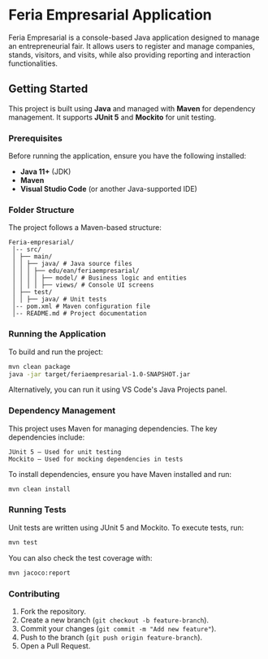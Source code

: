 # Feria Empresarial Application

Feria Empresarial is a console-based Java application designed to manage an entrepreneurial fair. It allows users to register and manage companies, stands, visitors, and visits, while also providing reporting and interaction functionalities.

## Getting Started

This project is built using **Java** and managed with **Maven** for dependency management. It supports **JUnit 5** and **Mockito** for unit testing.

### Prerequisites

Before running the application, ensure you have the following installed:

- **Java 11+** (JDK)
- **Maven**
- **Visual Studio Code** (or another Java-supported IDE)

### Folder Structure

The project follows a Maven-based structure:

```
Feria-empresarial/
 │-- src/
 │ ├── main/
 │ │ ├── java/ # Java source files
 │ │ │ ├── edu/ean/feriaempresarial/
 │ │ │ │ ├── model/ # Business logic and entities
 │ │ │ │ ├── views/ # Console UI screens
 │ ├── test/
 │ │ ├── java/ # Unit tests
 │-- pom.xml # Maven configuration file
 │-- README.md # Project documentation
```

### Running the Application

To build and run the project:

```sh
mvn clean package
java -jar target/feriaempresarial-1.0-SNAPSHOT.jar
```

Alternatively, you can run it using VS Code's Java Projects panel.

### Dependency Management

This project uses Maven for managing dependencies. The key dependencies include:

    JUnit 5 – Used for unit testing
    Mockito – Used for mocking dependencies in tests

To install dependencies, ensure you have Maven installed and run:

```sh
mvn clean install
```

### Running Tests

Unit tests are written using JUnit 5 and Mockito. To execute tests, run:

```sh
mvn test
```

You can also check the test coverage with:
```sh
mvn jacoco:report
```

### Contributing

1. Fork the repository.
2. Create a new branch (`git checkout -b feature-branch`).
3. Commit your changes (`git commit -m "Add new feature"`).
4. Push to the branch (`git push origin feature-branch`).
5. Open a Pull Request.


